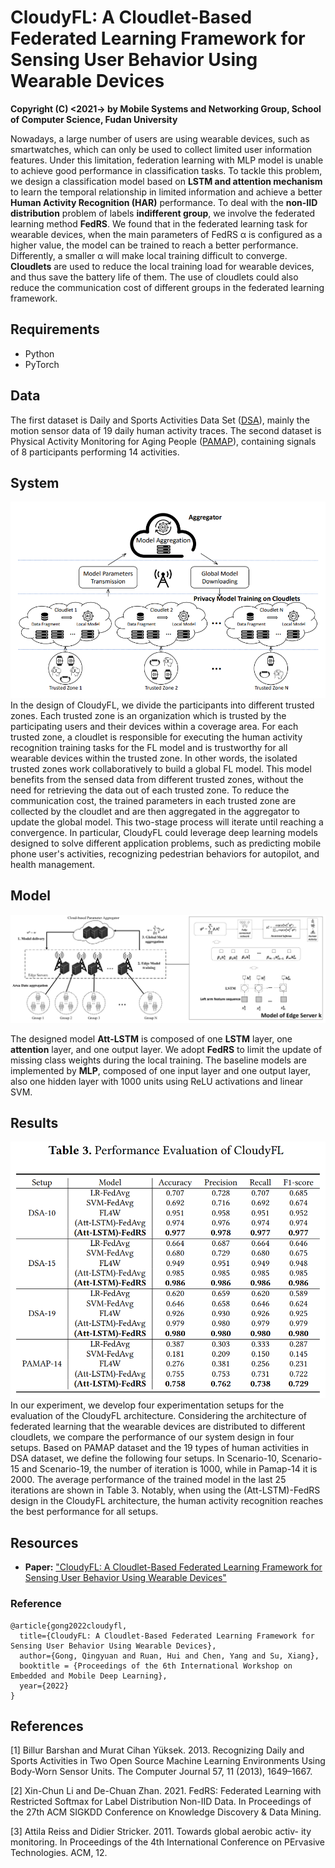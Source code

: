 # CloudyFL: A Cloudlet-Based Federated Learning Framework for Sensing User Behavior Using Wearable Devices
**Copyright (C) <2021-> by Mobile Systems and Networking Group, School of Computer Science, Fudan University**

Nowadays, a large number of users are using wearable devices, such as smartwatches, which can only be used to collect limited user information features. Under this limitation, federation learning with MLP model is unable to achieve good performance in classification tasks. To tackle this problem, we design a classification model based on **LSTM and attention mechanism** to learn the temporal relationship in limited information and achieve a better **Human Activity Recognition (HAR)** performance. To deal with the **non-IID distribution** problem of labels **indifferent group**, we involve the federated learning method **FedRS**. We found that in the federated learning task for wearable devices, when the main parameters of FedRS α is configured as a higher value, the model can be trained to reach a better performance. Differently, a smaller α will make local training difficult to converge. **Cloudlets** are used to reduce the local training load for wearable devices, and thus save the battery life of them. The use of cloudlets could also reduce the communication cost of different groups in the federated learning framework. 



## Requirements

+ Python
+ PyTorch



## Data

The first dataset is Daily and Sports Activities Data Set ([DSA](https://archive.ics.uci.edu/ml/datasets/Daily+and+Sports+Activities)),  mainly the motion sensor data of 19 daily human activity traces.
The second dataset is Physical Activity Monitoring for Aging People ([PAMAP](http://www.pamap.org/index.html)), containing signals of 8 participants performing 14 activities.



## System

<img src="https://github.com/rhqaq/Federated-Edge-Learning-on-Wearable-Devices/blob/main/figures/system.png"  />
In the design of CloudyFL, we divide the participants into different trusted zones. Each trusted zone is an organization which is trusted by the participating users and their devices within a coverage area. For each trusted zone, a cloudlet is responsible for executing the human activity recognition training tasks for the FL model and is trustworthy for all wearable devices within the trusted zone. In other words, the isolated trusted zones work collaboratively to build a global FL model. This model benefits from the sensed data from different trusted zones, without the need for retrieving the data out of each trusted zone. To reduce the communication cost, the trained parameters in each trusted zone are collected by the cloudlet and are then aggregated in the aggregator to update the global model. This two-stage process will iterate until reaching a convergence. 
In particular, CloudyFL could leverage deep learning models designed to solve different application problems, such as predicting mobile phone user's activities, 
recognizing pedestrian behaviors for autopilot, and health management. 


## Model

<img src="https://github.com/rhqaq/Federated-Edge-Learning-on-Wearable-Devices/blob/main/figures/wearableFLSys-alls.png"  />

The designed model **Att-LSTM** is composed of one **LSTM** layer, one **attention** layer, and one output layer. We adopt **FedRS** to limit the update of missing class weights during the local training. 
The baseline models are implemented by **MLP**, composed of one input layer and one output layer, also one hidden layer with 1000 units using ReLU activations and linear SVM.



## Results

<img src="https://github.com/rhqaq/Federated-Edge-Learning-on-Wearable-Devices/blob/main/figures/result.jpg" />
In our experiment, we develop four experimentation setups for the evaluation of the CloudyFL architecture. Considering the architecture of federated learning that the wearable devices are distributed to different cloudlets, we compare the performance of our system design in four setups. Based on PAMAP dataset and the 19 types of human activities in DSA dataset, we define the following four setups. 
In Scenario-10, Scenario-15 and Scenario-19, the number of iteration is 1000, while in Pamap-14 it is 2000. 
The average performance of the trained model in the last 25 iterations are shown in Table 3. Notably, when using the (Att-LSTM)-FedRS design in the CloudyFL architecture, the human activity recognition reaches the best performance for all setups.

## Resources

  * **Paper:** ["CloudyFL: A Cloudlet-Based Federated Learning Framework for Sensing User Behavior Using Wearable Devices"](https://www.researchgate.net/profile/Yang-Chen-125/publication/361025351_CloudyFL_A_Cloudlet-Based_Federated_Learning_Framework_for_Sensing_User_Behavior_Using_Wearable_Devices_ACM_Reference_Format/links/6298927b416ec50bdb04c440/CloudyFL-A-Cloudlet-Based-Federated-Learning-Framework-for-Sensing-User-Behavior-Using-Wearable-Devices-ACM-Reference-Format.pdf)
  ### Reference
```
@article{gong2022cloudyfl,
  title={CloudyFL: A Cloudlet-Based Federated Learning Framework for Sensing User Behavior Using Wearable Devices},
  author={Gong, Qingyuan and Ruan, Hui and Chen, Yang and Su, Xiang},
  booktitle = {Proceedings of the 6th International Workshop on Embedded and Mobile Deep Learning},
  year={2022}
}
```
## References

[1] Billur Barshan and Murat Cihan Yüksek. 2013. Recognizing Daily and Sports Activities in Two Open Source Machine Learning Environments Using Body-Worn Sensor Units. The Computer Journal 57, 11 (2013), 1649–1667. 

[2] Xin-Chun Li and De-Chuan Zhan. 2021. FedRS: Federated Learning with Restricted Softmax for Label Distribution Non-IID Data. In Proceedings of the 27th ACM SIGKDD Conference on Knowledge Discovery & Data Mining.

[3] Attila Reiss and Didier Stricker. 2011. Towards global aerobic activ- ity monitoring. In Proceedings of the 4th International Conference on PErvasive Technologies. ACM, 12. 
